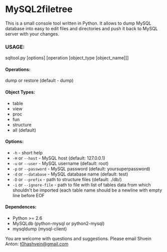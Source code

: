 MySQL2filetree
==============

This is a small console tool written in Python.
It allows to dump MySQL database into easy to edit files and directories 
and push it back to MySQL server with your changes. 

### USAGE:
sqltool.py [options] [operation [object_type [object_name]]]
#### Operations:
dump or restore (default - dump)

#### Object Types:
* table
* view
* proc
* fun
* structure
* all (default)

#### Options:
- `-h` - short help
- `-H` or `--host` - MySQL host (default: 127.0.0.1)
- `-u` or `--user` - MySQL username (default: root)
- `-p` or `--password` - MySQL password (default: yoursuperpassword)
- `-d` or `--database` - MySQL database name (default: test)
- `-D` or `--prefix` - path to structure files (default: ./db/)
- `-i` or `--ignore-file` - path to file with list of tables data from which shouldn't be imported (each table name should be a newline with empty line before EOF

#### Dependences:
- Python >= 2.6
- MySQLdb (python-mysql or python2-mysql)
- mysqldump (mysql-client)

You are welcome with questions and suggestions.
Please email Shvein Anton: t0hashvein@gmail.com
